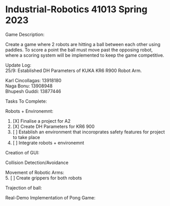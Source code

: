# Industrial-Robotics 41013 Spring 2023

Game Description:

Create a game where 2 robots are hitting a ball between each other using paddles. To score a point the ball must move past the opposing robot, where a scoring system will be implemented to keep the game competitive.

Update Log: <br>
25/9: Established DH Parameters of KUKA KR6 R900 Robot Arm.

Karl Cincollagas: 13918180 <br>
Naga Bonu: 13908948 <br>
Bhupesh Guddi: 13877446 <br>

Tasks To Complete:

Robots + Environemnt:
1. [X] Finalise a project for A2
2. [X] Create DH Parameters for KR6 900
3. [ ] Establish an environment that incoroprates safety features for project to take place
4. [ ] Integrate robots + environemnt

Creation of GUI: <br>

Collision Detection/Avoidance <br>

Movement of Robotic Arms: <br>
5. [ ] Create grippers for both robots

Trajection of ball:

Real-Demo Implementation of Pong Game:


